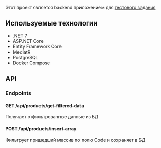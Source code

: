 Этот проект является backend приложением для [тестового задания](https://github.com/byteslav/TestTask_ItExpert/blob/main/README.md)

## Используемые технологии

- .NET 7
- ASP.NET Core
- Entity Framework Core
- MediatR
- PostgreSQL
- Docker Compose

## API

### Endpoints

#### GET /api/products/get-filtered-data
Получает отфильтрованные данные из БД

#### POST /api/products/insert-array
Фильтрует пришедший массив по полю Code и сохраняет в БД
